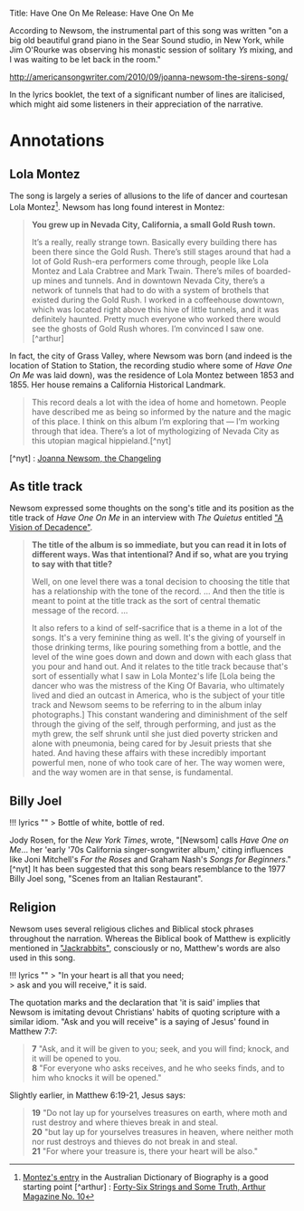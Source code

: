 Title: Have One On Me
Release: Have One On Me

According to Newsom, the instrumental part of this song was written "on a big old beautiful grand piano in the Sear Sound studio, in New York, while Jim O'Rourke was observing his monastic session of solitary *Ys* mixing, and I was waiting to be let back in the room."

http://americansongwriter.com/2010/09/joanna-newsom-the-sirens-song/

In the lyrics booklet, the text of a significant number of lines are italicised, which might aid some listeners in their appreciation of the narrative.

# Annotations #

## Lola Montez ##

The song is largely a series of allusions to the life of dancer and courtesan Lola Montez[^bio]. Newsom has long found interest in Montez:

> **You grew up in Nevada City, California, a small Gold Rush town.**
>
> It’s a really, really strange town. Basically every building there has been there since the Gold Rush. There’s still stages around that had a lot of Gold Rush-era performers come through, people like Lola Montez and Lala Crabtree and Mark Twain. There’s miles of boarded-up mines and tunnels. And in downtown Nevada City, there’s a network of tunnels that had to do with a system of brothels that existed during the Gold Rush. I worked in a coffeehouse downtown, which was located right above this hive of little tunnels, and it was definitely haunted. Pretty much everyone who worked there would see the ghosts of Gold Rush whores. I’m convinced I saw one.[^arthur]

[^bio]: [Montez's entry](http://adb.anu.edu.au/biography/montez-lola-4226) in the Australian Dictionary of Biography is a good starting point
[^arthur] : [Forty-Six Strings and Some Truth, Arthur Magazine No. 10](https://arthurmag.com/2010/01/28/forty-six-strings-and-some-truths-a-conversation-with-joanna-newsom-2004/)

In fact, the city of Grass Valley, where Newsom was born (and indeed is the location of Station to Station, the recording studio where some of *Have One On Me* was laid down), was the residence of Lola Montez between 1853 and 1855. Her house remains a California Historical Landmark.

> This record deals a lot with the idea of home and hometown. People have described me as being so informed by the nature and the magic of this place. I think on this album I’m exploring that — I’m working through that idea. There’s a lot of mythologizing of Nevada City as this utopian magical hippieland.[^nyt]

[^nyt] : [Joanna Newsom, the Changeling](http://www.nytimes.com/2010/03/07/magazine/07Newsom-t.html?_r=1&pagewanted=all&)

## As title track ##

Newsom expressed some thoughts on the song's title and its position as the title track of *Have One On Me* in an interview with *The Quietus* entitled ["A Vision of Decadence"](http://thequietus.com/articles/04232-joanna-newsom-have-one-on-me-interview).

> **The title of the album is so immediate, but you can read it in lots of different ways. Was that intentional? And if so, what are you trying to say with that title?**
>
> Well, on one level there was a tonal decision to choosing the title that has a relationship with the tone of the record. ... And then the title is meant to point at the title track as the sort of central thematic message of the record. ...
> 
> It also refers to a kind of self-sacrifice that is a theme in a lot of the songs. It's a very feminine thing as well. It's the giving of yourself in those drinking terms, like pouring something from a bottle, and the level of the wine goes down and down and down with each glass that you pour and hand out. And it relates to the title track because that's sort of essentially what I saw in Lola Montez's life [Lola being the dancer who was the mistress of the King Of Bavaria, who ultimately lived and died an outcast in America, who is the subject of your title track and Newsom seems to be referring to in the album inlay photographs.] This constant wandering and diminishment of the self through the giving of the self, through performing, and just as the myth grew, the self shrunk until she just died poverty stricken and alone with pneumonia, being cared for by Jesuit priests that she hated. And having these affairs with these incredibly important powerful men, none of who took care of her. The way women were, and the way women are in that sense, is fundamental.

## Billy Joel ##

!!! lyrics ""
    > Bottle of white, bottle of red.

Jody Rosen, for the *New York Times*, wrote, "[Newsom] calls *Have One on Me*... her 'early '70s California singer-songwriter album,' citing influences like Joni Mitchell's *For the Roses* and Graham Nash's *Songs for Beginners*."[^nyt] It has been suggested that this song bears resemblance to the 1977 Billy Joel song, "Scenes from an Italian Restaurant".

## Religion ##

Newsom uses several religious cliches and Biblical stock phrases throughout the narration. Whereas the Biblical book of Matthew is explicitly mentioned in ["Jackrabbits"]({filename}..\two\jackrabbits.md), consciously or no, Matthew's words are also used in this song.

!!! lyrics ""
    > "In your heart is all that you need;  
    > ask and you will receive," it is said.

The quotation marks and the declaration that 'it is said' implies that Newsom is imitating devout Christians' habits of quoting scripture with a similar idiom. "Ask and you will receive" is a saying of Jesus' found in Matthew 7:7:

> **7** "Ask, and it will be given to you; seek, and you will find; knock, and it will be opened to you.  
> **8** "For everyone who asks receives, and he who seeks finds, and to him who knocks it will be opened."

Slightly earlier, in Matthew 6:19-21, Jesus says:

> **19** "Do not lay up for yourselves treasures on earth, where moth and rust destroy and where thieves break in and steal.  
> **20** "but lay up for yourselves treasures in heaven, where neither moth nor rust destroys and thieves do not break in and steal.  
> **21** "For where your treasure is, there your heart will be also."
